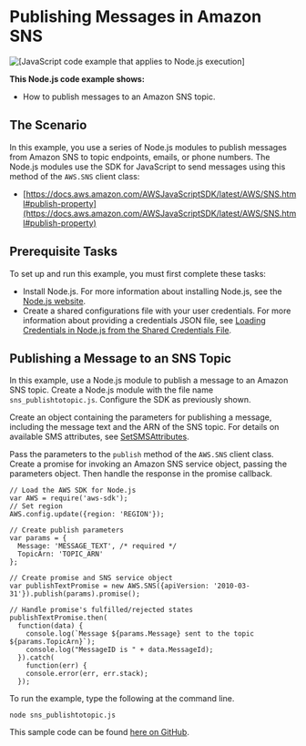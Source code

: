 # Publishing Messages in Amazon SNS<a name="sns-examples-publishing-messages"></a>

![\[JavaScript code example that applies to Node.js execution\]](http://docs.aws.amazon.com/sdk-for-javascript/v2/developer-guide/images/nodeicon.png)

**This Node\.js code example shows:**
+ How to publish messages to an Amazon SNS topic\.

## The Scenario<a name="sns-examples-publishing-messages-scenario"></a>

In this example, you use a series of Node\.js modules to publish messages from Amazon SNS to topic endpoints, emails, or phone numbers\. The Node\.js modules use the SDK for JavaScript to send messages using this method of the `AWS.SNS` client class:
+ [https://docs.aws.amazon.com/AWSJavaScriptSDK/latest/AWS/SNS.html#publish-property](https://docs.aws.amazon.com/AWSJavaScriptSDK/latest/AWS/SNS.html#publish-property)

## Prerequisite Tasks<a name="sns-examples-publishing-messages-prerequisites"></a>

To set up and run this example, you must first complete these tasks:
+ Install Node\.js\. For more information about installing Node\.js, see the [Node\.js website](http://nodejs.org)\.
+ Create a shared configurations file with your user credentials\. For more information about providing a credentials JSON file, see [Loading Credentials in Node\.js from the Shared Credentials File](loading-node-credentials-shared.md)\.

## Publishing a Message to an SNS Topic<a name="sns-examples-publishing-text-messages"></a>

In this example, use a Node\.js module to publish a message to an Amazon SNS topic\. Create a Node\.js module with the file name `sns_publishtotopic.js`\. Configure the SDK as previously shown\.

Create an object containing the parameters for publishing a message, including the message text and the ARN of the SNS topic\. For details on available SMS attributes, see [SetSMSAttributes](https://docs.aws.amazon.com/AWSJavaScriptSDK/latest/AWS/SNS.html#setSMSAttributes-property)\.

Pass the parameters to the `publish` method of the `AWS.SNS` client class\. Create a promise for invoking an Amazon SNS service object, passing the parameters object\. Then handle the response in the promise callback\. 

```
// Load the AWS SDK for Node.js
var AWS = require('aws-sdk');
// Set region
AWS.config.update({region: 'REGION'});

// Create publish parameters
var params = {
  Message: 'MESSAGE_TEXT', /* required */
  TopicArn: 'TOPIC_ARN'
};

// Create promise and SNS service object
var publishTextPromise = new AWS.SNS({apiVersion: '2010-03-31'}).publish(params).promise();

// Handle promise's fulfilled/rejected states
publishTextPromise.then(
  function(data) {
    console.log(`Message ${params.Message} sent to the topic ${params.TopicArn}`);
    console.log("MessageID is " + data.MessageId);
  }).catch(
    function(err) {
    console.error(err, err.stack);
  });
```

To run the example, type the following at the command line\.

```
node sns_publishtotopic.js
```

This sample code can be found [here on GitHub](https://github.com/awsdocs/aws-doc-sdk-examples/blob/master/javascript/example_code/sns/sns_publishtotopic.js)\.